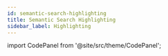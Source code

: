 ```yaml
---
id: semantic-search-highlighting
title: Semantic Search Highlighting
sidebar_label: Highlighting
---
```



import CodePanel from '@site/src/theme/CodePanel';


